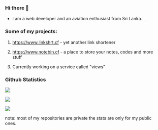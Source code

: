 ### Hi there 👋


- I am a web developer and an aviation enthusiast from Sri Lanka.


### Some of my projects:

1. https://www.linkshrt.cf - yet another link shortener

2. https://www.notebin.cf - a place to store your notes, codes and more stuff

3. Currently working on a service called "views"

### Github Statistics

![](https://github-readme-stats.vercel.app/api?username=spicybirsge&show_icons=true&theme=dracula&hide=[%22issues%22])

![](https://github-profile-trophy.vercel.app/?username=spicybirsge&theme=dracula)

![](https://github-readme-stats.vercel.app/api/top-langs?username=spicybirsge&show_icons=true&theme=dracula&layout=compact)

note: most of my repositories are private the stats are only for my public ones.
